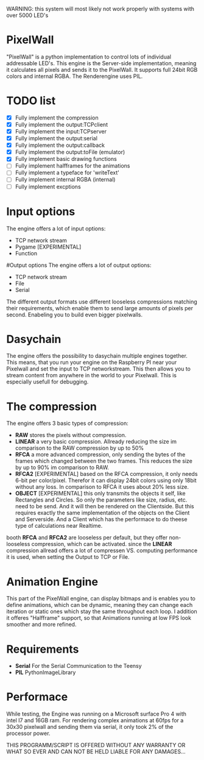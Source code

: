 WARNING: this system will most likely not work properly with systems with over 5000 LED's

# PixelWall
"PixelWall" is a python implementation to control lots of individual addressable LED's. This engine is the Server-side implementation, meaning it calculates all pixels and sends it to the PixelWall. It supports full 24bit RGB colors and internal RGBA.
The Renderengine uses PIL.
# TODO list

- [x] Fully implement the compression
- [x] Fully implement the output:TCPclient
- [x] Fully implement the input:TCPserver
- [x] Fully implement the output:serial
- [x] Fully implement the output:callback
- [x] Fully implement the output:toFile (emulator)
- [x] Fully implement basic drawing functions
- [ ] Fully implement halfframes for the animations
- [ ] Fully implement a typeface for 'writeText'
- [ ] Fully implement internal RGBA (internal)
- [ ] Fully implement excptions

# Input options
The engine offers a lot of input options:
 * TCP network stream
 * Pygame [EXPERIMENTAL]
 * Function 

#Output options
The engine offers a lot of output options:
 * TCP network stream 
 * File 
 * Serial

The different output formats use different looseless compressions matching their requirements, which enable them to send large amounts of pixels per second. Enabeling you to build even bigger pixelwalls.

# Dasychain
The engine offers the possibility to dasychain multiple engines together. This means, that you run your engine on the Raspberry PI near your Pixelwall and set the input to TCP networkstream. This then allows you to stream content from anywhere in the world to your Pixelwall. 
This is especially usefull for debugging.

# The compression
The engine offers 3 basic types of compression:
 * **RAW** stores the pixels without compression. 
 * **LINEAR** a very basic compression. Allready reducing the size im comparison to the RAW compression by up to 50%
 * **RFCA** a more advanced compression, only sending the bytes of the frames which changed between the two frames. This reduces the size by up to 90% im comparison to RAW.
 * **RFCA2** [EXPERIMENTAL] based on the RFCA compression, it only needs 6-bit per color/pixel. Therefor it can display 24bit colors using only 18bit without any loss. In comparison to RFCA it uses about 20% less size.
 * **OBJECT** [EXPERIMENTAL] this only transmits the objects it self, like Rectangles and Circles. So only the parameters like size,  radius, etc. need to be send. And it will then be rendered on the Clientside. But this requires exactly the same implementation of the objects on the Client and Serverside. And a Client which has the performace to do theese type of calculations near Realtime.
 
booth **RFCA** and **RFCA2** are looseless per default, but they offer non-looseless compression, which can be activated.
since the **LINEAR** compression allread offers a lot of compressen VS. computing performance it is used, when setting the Output to TCP or File.

# Animation Engine
This part of the PixelWall engine, can display bitmaps and is enables you to define animations, which can be dynamic, meaning they can change each iteration or static ones which stay the same throughout each loop. I addition it offeres "Halfframe" support, so that Animations running at low FPS look smoother and more refined.

# Requirements
* **Serial** For the Serial Communication to the Teensy
* **PIL** PythonImageLibrary

# Performace
While testing, the Engine was running on a Microsoft surface Pro 4 with intel I7 and 16GB ram. For rendering complex animations at 60fps for a 30x30 pixelwall and sending them via serial, it only took 2% of the processor power.

THIS PROGRAMM/SCRIPT IS OFFERED WITHOUT ANY WARRANTY OR WHAT SO EVER AND CAN NOT BE HELD LIABLE FOR ANY DAMAGES...
